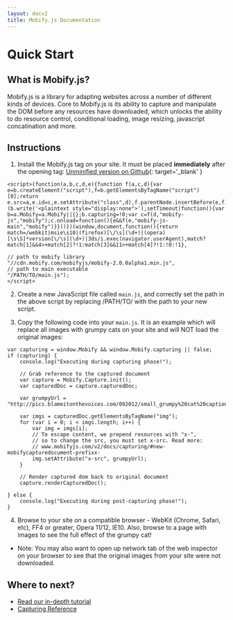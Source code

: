 ```yaml
---
layout: docv2
title: Mobify.js Documentation
---
```


# Quick Start

## What is Mobify.js?

Mobify.js is a library for adapting websites across a number of different kinds
of devices. Core to Mobify.js is its ability to capture and  manipulate the DOM
before any resources have downloaded, which unlocks the ability to do resource
control, conditional loading, image resizing, javascript  concatination and
more.


## Instructions

1. Install the Mobify.js tag on your site. It must be placed **immediately** after
   the opening <head> tag: [Unminified version on Github](https://github.com/mobify/mobifyjs/blob/v2.0/tag/bootstrap.html){: target='_blank' }

<pre id="mobify-tag"><code class="javascript">&lt;script>(function(a,b,c,d,e){function f(a,c,d){var e=b.createElement("script"),f=b.getElementsByTagName("script")[0];return e.src=a,e.id=c,e.setAttribute("class",d),f.parentNode.insertBefore(e,f),e}!this.Mobify&&c()&&(b.write('&lt;plaintext style="display:none">'),setTimeout(function(){var b=a.Mobify=a.Mobify||{};b.capturing=!0;var c=f(d,"mobify-js","mobify");c.onload=function(){e&&f(e,"mobify-js-main","mobify")}}))})(window,document,function(){return match=/webkit|msie\s10|(firefox)[\/\s](\d+)|(opera)[\s\S]*version[\/\s](\d+)|3ds/i.exec(navigator.userAgent),match?match[1]&&4>+match[2]?!1:match[3]&&11>+match[4]?!1:!0:!1},

// path to mobify library
"//cdn.mobify.com/mobifyjs/mobify-2.0.0alpha1.min.js",
// path to main executable
"/PATH/TO/main.js");
&lt;/script></code></pre>

2. Create a new JavaScript file called `main.js`, and correctly
   set the path in the above script by replacing /PATH/TO/ with the
   path to your new script.

3. Copy the following code into your `main.js`. It is an example which will
   replace all images with grumpy cats on your site and will NOT load the
   original images:

<pre><code class="javascript">var capturing = window.Mobify && window.Mobify.capturing || false;
if (capturing) {
    console.log("Executing during capturing phase!");

    // Grab reference to the captured document
    var capture = Mobify.Capture.init();
    var capturedDoc = capture.capturedDoc;

    var grumpyUrl = "http://pics.blameitonthevoices.com/092012/small_grumpy%20cat%20caption.jpg";

    var imgs = capturedDoc.getElementsByTagName("img");
    for (var i = 0; i < imgs.length; i++) {
        var img = imgs[i];
        // To escape content, we prepend resources with "x-",
        // so to change the src, you must set x-src. Read more:
        // www.mobifyjs.com/v2/docs/capturing/#new-mobifycapturedocument-prefixx-
        img.setAttribute("x-src", grumpyUrl);
    }

    // Render captured dom back to original document
    capture.renderCapturedDoc();

} else {
    console.log("Executing during post-capturing phase!");
}</code></pre>

4. Browse to your site on a compatible browser - WebKit (Chrome, Safari, etc),
  FF4 or greater, Opera 11/12, IE10. Also, browse to a page with images to see the
  full effect of the grumpy cat!

- Note: You may also want to open up network tab of the web inspector on your browser to see that
        the original images from your site were not downloaded.


## Where to next?

* [Read our in-depth tutorial](./tutorial/)
* [Capturing Reference](./capturing/)

